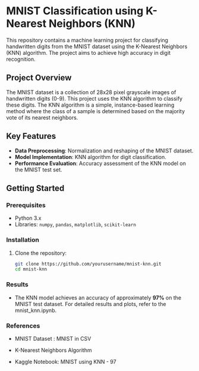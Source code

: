 # MNIST Classification using K-Nearest Neighbors (KNN)

This repository contains a machine learning project for classifying handwritten digits from the MNIST dataset using the K-Nearest Neighbors (KNN) algorithm. The project aims to achieve high accuracy in digit recognition.

## Project Overview

The MNIST dataset is a collection of 28x28 pixel grayscale images of handwritten digits (0-9). This project uses the KNN algorithm to classify these digits. The KNN algorithm is a simple, instance-based learning method where the class of a sample is determined based on the majority vote of its nearest neighbors.

## Key Features

- **Data Preprocessing**: Normalization and reshaping of the MNIST dataset.
- **Model Implementation**: KNN algorithm for digit classification.
- **Performance Evaluation**: Accuracy assessment of the KNN model on the MNIST test set.

## Getting Started

### Prerequisites

- Python 3.x
- Libraries: `numpy`, `pandas`, `matplotlib`, `scikit-learn`

### Installation

1. Clone the repository:
   ```bash
   git clone https://github.com/yourusername/mnist-knn.git
   cd mnist-knn

### Results
- The KNN model achieves an accuracy of approximately **97%** on the MNIST test dataset. For detailed results and plots, refer to the mnist_knn.ipynb.

### References
- MNIST Dataset : MNIST in CSV
  
- K-Nearest Neighbors Algorithm
  
- Kaggle Notebook: MNIST using KNN - 97
